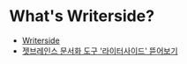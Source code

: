 # What's Writerside?

- [Writerside](https://www.jetbrains.com/ko-kr/writerside/)
- [젯브레인스 문서화 도구 '라이터사이드' 뜯어보기](https://yozm.wishket.com/magazine/detail/2314/)

